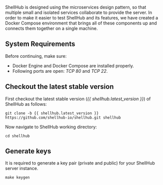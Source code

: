 ShellHub is designed using the microservices design pattern, so that multiple small 
and isolated services collaborate to provide the server.
In order to make it easier to test ShellHub and its features, we have created
a Docker Compose environment that brings all of these components up
and connects them together on a single machine.

## System Requirements

Before continuing, make sure:

* Docker Engine and Docker Compose are installed properly.
* Following ports are open: *TCP 80* and *TCP 22*.

## Checkout the latest stable version

First checkout the latest stable version (*{{ shellhub.latest_version }}*) of ShellHub as follows: 

```
git clone -b {{ shellhub.latest_version }} https://github.com/shellhub-io/shellhub.git shellhub
```

Now navigate to ShellHub working directory:

```
cd shellhub
```

## Generate keys

It is required to generate a key pair (private and public) for your ShellHub server instance.

```
make keygen
```

